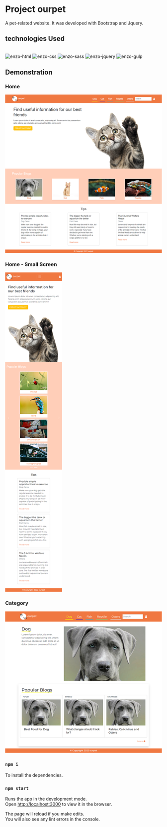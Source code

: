 # Project ourpet
A pet-related website. It was developed with Bootstrap and Jquery.

## technologies Used
<div style="display: inline_block"><br />
   <img align="center" alt="enzo-html" height="30" width="40" src='https://cdn.jsdelivr.net/gh/devicons/devicon/icons/html5/html5-original.svg' />
   <img align="center" alt="enzo-css" height="30" width="40" src='https://cdn.jsdelivr.net/gh/devicons/devicon/icons/css3/css3-original.svg' />
   <img align="center" alt="enzo-sass" height="30" width="40" src='https://cdn.jsdelivr.net/gh/devicons/devicon/icons/sass/sass-original.svg' />
   <img align="center" alt="enzo-jquery" height="30" width="40" src='https://cdn.jsdelivr.net/gh/devicons/devicon/icons/jquery/jquery-plain-wordmark.svg' />
   <img align="center" alt="enzo-gulp" height="30" width="40" src='https://cdn.jsdelivr.net/gh/devicons/devicon/icons/gulp/gulp-plain.svg' />
 </div>

## Demonstration
### Home
![home](https://github.com/rossienzo/ourpet/blob/main/screens/ourpet-medium-size.png)

### Home - Small Screen
![home-small-screen](https://github.com/rossienzo/ourpet/blob/main/screens/ourpet-small-size.png)

### Category
![category](https://github.com/rossienzo/ourpet/blob/main/screens/ourpet-category-medium-size.png)

### `npm i`

To install the dependencies.

### `npm start`

Runs the app in the development mode.\
Open [http://localhost:3000](http://localhost:3000) to view it in the browser.

The page will reload if you make edits.\
You will also see any lint errors in the console.
